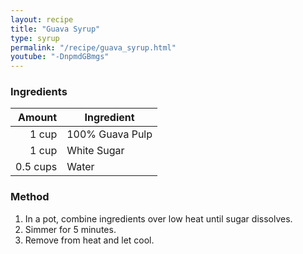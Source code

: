 ```yaml
---
layout: recipe
title: "Guava Syrup"
type: syrup
permalink: "/recipe/guava_syrup.html"
youtube: "-DnpmdGBmgs"
---
```


### Ingredients

|   Amount | Ingredient      |
| -------: | --------------- |
|    1 cup | 100% Guava Pulp |
|    1 cup | White Sugar     |
| 0.5 cups | Water           |

### Method

1. In a pot, combine ingredients over low heat until sugar dissolves.
2. Simmer for 5 minutes.
3. Remove from heat and let cool.

